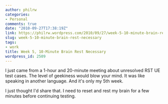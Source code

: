 ```yaml
---
author: philrw
categories:
- Personal
comments: true
date: "2010-09-27T17:38:19Z"
link: https://philrw.wordpress.com/2010/09/27/week-5-10-minute-brain-rest-necessary/
slug: week-5-10-minute-brain-rest-necessary
tags:
- work
title: Week 5, 10-Minute Brain Rest Necessary
wordpress_id: 2509
---
```


I just came from a 1-hour and 20-minute meeting about unresolved RST UE test cases. The level of geekiness would blow your mind. It was like speaking in another language. And it's only my 5th week.

I just thought I'd share that. I need to reset and rest my brain for a few minutes before continuing testing.
